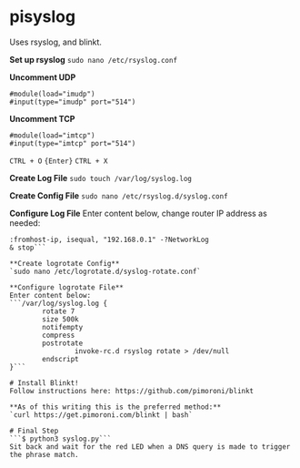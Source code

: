 # pisyslog
Uses rsyslog, and blinkt.

**Set up rsyslog**
`sudo nano /etc/rsyslog.conf`

**Uncomment UDP**
```
#module(load="imudp")
#input(type="imudp" port="514")
```
**Uncomment TCP**
```
#module(load="imtcp")
#input(type="imtcp" port="514")
```
`CTRL + O`
`{Enter}`
`CTRL + X`

**Create Log File**
`sudo touch /var/log/syslog.log`

**Create Config File**
`sudo nano /etc/rsyslog.d/syslog.conf`

**Configure Log File**
Enter content below, change router IP address as needed:
```$template NetworkLog, "/var/log/syslog.log"
:fromhost-ip, isequal, "192.168.0.1" -?NetworkLog
& stop```

**Create logrotate Config**
`sudo nano /etc/logrotate.d/syslog-rotate.conf`

**Configure logrotate File**
Enter content below:
```/var/log/syslog.log {
        rotate 7
        size 500k
        notifempty
        compress
        postrotate
                invoke-rc.d rsyslog rotate > /dev/null
        endscript
}```

# Install Blinkt!
Follow instructions here: https://github.com/pimoroni/blinkt

**As of this writing this is the preferred method:**
`curl https://get.pimoroni.com/blinkt | bash`

# Final Step
```$ python3 syslog.py```
Sit back and wait for the red LED when a DNS query is made to trigger the phrase match.

